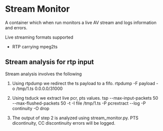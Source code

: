 
# Stream Monitor

A container which when run monitors a live AV stream and logs information and errors.

Live streaming formats supported
- RTP carrying mpeg2ts


## Stream analysis for rtp input

Stream analysis involves the following

1. Using rtpdump we redirect the ts payload to a fifo.
   rtpdump -F payload -o /tmp/1.ts 0.0.0.0/31000
   
2. Using tsduck we extract live pcr, pts values. 
   tsp  --max-input-packets 50 --max-flushed-packets 50 -t -I file /tmp/1.ts -P pcrextract --log  -P continuity -O drop
   
3. The output of step 2 is analyzed using stream_monitor.py. PTS dicontinuity, CC discontinuity errors will be logged.
